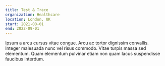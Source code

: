 ```yaml
---
title: Test & Trace
organization: Healthcare
location: London, UK
start: 2021-08-01
end: 2022-09-01
---
```


Ipsum a arcu cursus vitae congue. Arcu ac tortor dignissim convallis. Integer malesuada nunc vel risus commodo. Vitae turpis massa sed elementum. Quam elementum pulvinar etiam non quam lacus suspendisse faucibus interdum.
